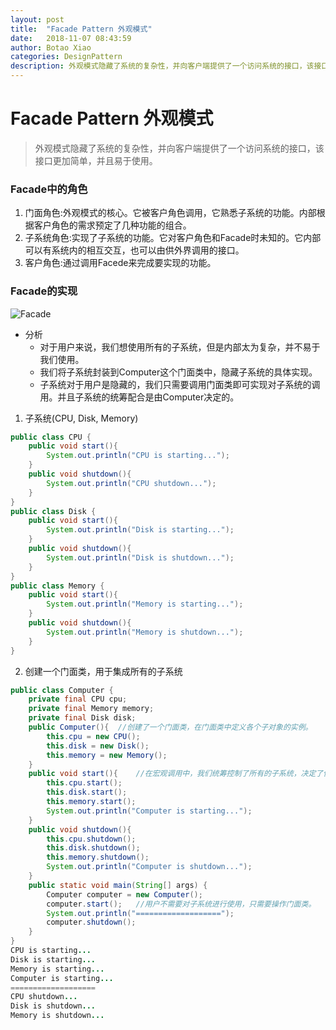 ```yaml
---
layout: post
title:  "Facade Pattern 外观模式"
date:   2018-11-07 08:43:59
author: Botao Xiao
categories: DesignPattern
description: 外观模式隐藏了系统的复杂性，并向客户端提供了一个访问系统的接口，该接口更加简单，并且易于使用。
---
```

# Facade Pattern 外观模式
> 外观模式隐藏了系统的复杂性，并向客户端提供了一个访问系统的接口，该接口更加简单，并且易于使用。

### Facade中的角色
1. 门面角色:外观模式的核心。它被客户角色调用，它熟悉子系统的功能。内部根据客户角色的需求预定了几种功能的组合。
2. 子系统角色:实现了子系统的功能。它对客户角色和Facade时未知的。它内部可以有系统内的相互交互，也可以由供外界调用的接口。
3. 客户角色:通过调用Facede来完成要实现的功能。

### Facade的实现
![Facade](https://i.imgur.com/3ogCDL9.png)

* 分析
	* 对于用户来说，我们想使用所有的子系统，但是内部太为复杂，并不易于我们使用。
	* 我们将子系统封装到Computer这个门面类中，隐藏子系统的具体实现。
	* 子系统对于用户是隐藏的，我们只需要调用门面类即可实现对子系统的调用。并且子系统的统筹配合是由Computer决定的。

1. 子系统(CPU, Disk, Memory)
```Java
public class CPU {
	public void start(){
		System.out.println("CPU is starting...");
	}
	public void shutdown(){
		System.out.println("CPU shutdown...");
	}
}
public class Disk {
	public void start(){
		System.out.println("Disk is starting...");
	}
	public void shutdown(){
		System.out.println("Disk is shutdown...");
	}
}
public class Memory {
	public void start(){
		System.out.println("Memory is starting...");
	}
	public void shutdown(){
		System.out.println("Memory is shutdown...");
	}
}
```

2. 创建一个门面类，用于集成所有的子系统
```Java
public class Computer {
	private final CPU cpu;
	private final Memory memory;
	private final Disk disk;
	public Computer(){	//创建了一个门面类，在门面类中定义各个子对象的实例。
		this.cpu = new CPU();
		this.disk = new Disk();
		this.memory = new Memory();
	}
	public void start(){	//在宏观调用中，我们统筹控制了所有的子系统，决定了使用的顺序，让复杂的子系统业务按照顺序执行。
		this.cpu.start();
		this.disk.start();
		this.memory.start();
		System.out.println("Computer is starting...");
	}
	public void shutdown(){
		this.cpu.shutdown();
		this.disk.shutdown();
		this.memory.shutdown();
		System.out.println("Computer is shutdown...");
	}
	public static void main(String[] args) {
		Computer computer = new Computer();
		computer.start();	//用户不需要对子系统进行使用，只需要操作门面类。
		System.out.println("===================");
		computer.shutdown();
	}
}
CPU is starting...
Disk is starting...
Memory is starting...
Computer is starting...
===================
CPU shutdown...
Disk is shutdown...
Memory is shutdown...
```